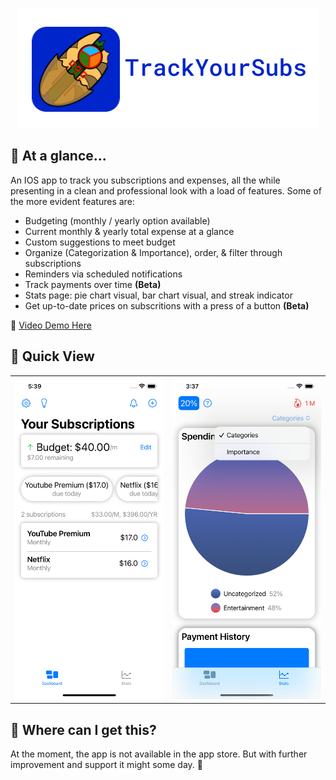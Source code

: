 <p align="center"><img alt="App Icon Ribbon" src="AppPics/AppRibbon.png" /></p>

## 👀 At a glance...
An IOS app to track you subscriptions and expenses, all the while presenting in a clean and professional look with a load of features. Some of the more evident features are:
* Budgeting (monthly / yearly option available)
* Current monthly & yearly total expense at a glance
* Custom suggestions to meet budget
* Organize (Categorization & Importance), order, & filter through subscriptions
* Reminders via scheduled notifications
* Track payments over time **(Beta)**
* Stats page: pie chart visual, bar chart visual, and streak indicator
* Get up-to-date prices on subscritions with a press of a button **(Beta)**

🎥 [Video Demo Here](https://youtu.be/KsTx-F70OOk)

## 🌁 Quick View
<table>
<tr>
  <td><img alt="Dashboard Image 1" src="AppPics/dash2Screen.png"></td>
  <td><img alt="Dashboard Image 2" src="AppPics/statsScreen.png"></td>
</tr>
</table>

## 🧾 Where can I get this?
At the moment, the app is not available in the app store. But with further improvement and support it might some day. 🤞
